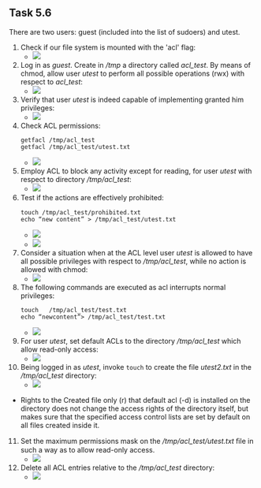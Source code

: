 ## Task 5.6

There are two users: guest (included into the list of sudoers) and utest.
1. Check if our file system is mounted with the 'acl' flag:
	* ![](https://i.imgur.com/UEGa3Nn.jpg)
2. Log in as *guest*. Create in */tmp* a directory called *acl_test*. By means of chmod, allow user *utest* to perform all possible operations (rwx) with respect to *acl_test*:
	* ![](https://i.imgur.com/BwoBZJL.png)
3. Verify that user *utest* is indeed capable of implementing granted him privileges:
	* ![](https://i.imgur.com/eDT7Pkh.png)
4. Check ACL permissions:
	```
	getfacl /tmp/acl_test
	getfacl /tmp/acl_test/utest.txt
	```
	* ![](https://i.imgur.com/IjeZmad.png)
5. Employ ACL to block any activity except for reading, for user *utest* with respect to directory */tmp/acl_test*:
	* ![](https://i.imgur.com/1qxGffe.png)
6. Test if the actions are eﬀectively prohibited:
	```
	touch /tmp/acl_test/prohibited.txt	
	echo “new content” > /tmp/acl_test/utest.txt	
	```
	* ![](https://i.imgur.com/b9gyN2o.png)
	* ![](https://i.imgur.com/jKikOP4.png)
7. Consider a situation when at the ACL level user *utest* is allowed to have all possible privileges with respect to */tmp/acl_test*, while no action is allowed with chmod:
	* ![](https://i.imgur.com/1rDwtpi.png)
8. The following commands are executed as acl interrupts normal privileges:
	```
	touch	/tmp/acl_test/test.txt 
	echo “newcontent”> /tmp/acl_test/test.txt 
	```
	* ![](https://i.imgur.com/dPZetNj.png)
9. For user *utest*, set default ACLs to the directory */tmp/acl_test* which allow read-only access:
	* ![](https://i.imgur.com/CHzbBYZ.png)
10. Being logged in as *utest*, invoke ``touch`` to create the file *utest2.txt* in the */tmp/acl_test* directory:
	* ![](https://i.imgur.com/bF1DtWl.png)
 * Rights to the Created file only (r) that default acl (-d) is installed on the directory does not change the access rights of the directory itself, but makes sure that the specified access control lists are set by default on all files created inside it.
11. Set	the maximum permissions mask on the */tmp/acl_test/utest.txt* ﬁle in such a way as to allow read-only access.
	* ![](https://i.imgur.com/7W9JlmA.png)
12. Delete all ACL entries relative to the */tmp/acl_test* directory:
	* ![](https://i.imgur.com/BgCZr8O.png)
